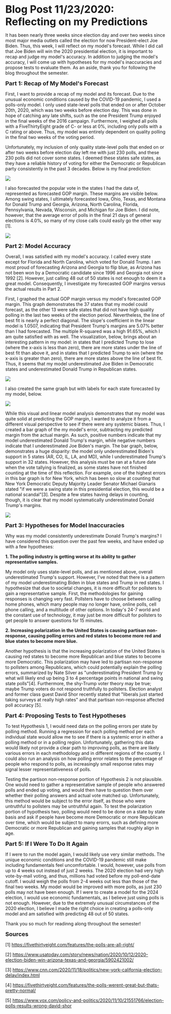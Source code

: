 <font size="6"><b>Blog Post 11/23/2020: Reflecting on my Predictions</b></font>

It has been nearly three weeks since election day and over two weeks since most major media outlets called the election for now President-elect Joe Biden.  Thus, this week, I will reflect on my model's forecast.  While I did call that Joe Biden will win the 2020 presidential election, it is important to recap and judge my model's accuracy.  In addition to judging the model's accuracy, I will come up with hypotheses for my model's inaccuracies and propose tests to evaluate them.  As an aside, thank you for following the blog throughout the semester.


<font size="4"><b>Part 1: Recap of My Model's Forecast</b></font>

First, I want to provide a recap of my model and its forecast.  Due to the unusual economic conditions caused by the COVID-19 pandemic, I used a polls-only model.  I only used state-level polls that ended on or after October 20th, 2020, which was two weeks before election day.  This was done in hope of catching any late shifts, such as the one President Trump enjoyed in the final weeks of the 2016 campaign. Furthermore, I weighed all polls with a FiveThirtyEight grade of C- or less at 0%, including only polls with a C rating or above.  Thus, my model was entirely dependent on quality polling in the final two weeks of the voting period. 

Unfortunately, my inclusion of only quality state-level polls that ended on or after two weeks before election day left me with just 230 polls, and these 230 polls did not cover some states.  I deemed these states safe states, as they have a reliable history of voting for either the Democratic or Republican party consistently in the past 3 decades.  Below is my final prediction:

![](/finalprediction.png)  

I also forecasted the popular vote in the states I had the data of, represented as forecasted GOP margin.  These margins are visible below.  Among swing states, I ultimately forecasted Iowa, Ohio, Texas, and Montana for Donald Trump and Georgia, Arizona, North Carolina, Florida, Pennsylvania, Nevada, Wisconsin, and Michigan for Joe Biden.  I did note, however, that the average error of polls in the final 21 days of general elections is 4.0%, so many of my close calls could easily go the other way [1].

![](/gopforecast.png)


<font size="4"><b> Part 2: Model Accuracy</b></font>

Overall, I was satisfied with my model's accuracy.  I called every state except for Florida and North Carolina, which voted for Donald Trump.  I am most proud of forecasting Arizona and Georgia to flip blue, as Arizona has not been won by a Democratic candidate since 1996 and Georgia not since 1992 [2].  However, just calling 48 out of 50 states is not enough to deem it a great model.  Consequently, I investigate my forecasted GOP margins versus the actual results in Part 2.

First, I graphed the actual GOP margin versus my model's forecasted GOP margin.  This graph demonstrates the 37 states that my model could forecast, as the other 13 were safe states that did not have high quality polling in the last two weeks of the election period.  Nevertheless, the line of best fit is nearly a perfect diagonal.  The slope's coefficient in the linear model is 1.0507, indicating that President Trump's margins are 5.07% better than I had forecasted.  The multiple R-squared was a high 91.65%, which I am quite satisfied with as well.  The visualization, below, brings about an interesting pattern in my model: in states that I predicted Trump to lose (where the x-axis is less than zero), there are more states under the line of best fit than above it, and in states that I predicted Trump to win (where the x-axis is greater than zero), there are more states above the line of best fit.  Thus, it seems that my model underestimated Joe Biden in Democratic states and underestimated Donald Trump in Republican states.  

![](/finalmargins.png) 

I also created the same graph but with labels for each state forecasted by my model, below.

![](/finalmarginpluslabel.png) 

While this visual and linear model analysis demonstrates that my model was quite solid at predicting the GOP margin, I wanted to analyze it from a different visual perspective to see if there were any systemic biases.  Thus, I created a bar graph of the my model's error, subtracting my predicted margin from the actual margin.  As such, positive numbers indicate that my model underestimated Donald Trump's margin, while negative numbers indicate that I underestimated Joe Biden's margin.  The bar graph, below, demonstrates a huge disparity: the model only underestimated Biden's support in 5 states (AR, CO, IL, LA, and MD), while I underestimated Trump's support in 32 states.  However, this analysis must be ran at a future date when the vote tallying is finalized, as some states have not finished counting at the time of this reflection.  For example, one of the highest errors in this bar graph is for New York, which has been so slow at counting that New York Democratic Deputy Majority Leader Senator Michael Gianaris stated "if we were a swing state in this presidential election, this would be a national scandal"[3].  Despite a few states having delays in counting, though, it is clear that my model systematically underestimated Donald Trump's margins.

![](/errorbystate.png) 

<font size="4"><b> Part 3: Hypotheses for Model Inaccuracies </b></font>

Why was my model consistently underestimate Donald Trump's margins? I have considered this question over the past few weeks, and have ended up with a few hypotheses:

<b> 1. The polling industry is getting worse at its ability to gather representative samples. </b>

My model only uses state-level polls, and as mentioned above, overall underestimated Trump's support.  However, I've noted that there is a pattern of my model underestimating Biden in blue states and Trump in red states.  I hypothesize that due to societal changes, it is more difficult for pollsters to gain a representative sample.  First, the methodologies for gaining responses is changing very fast.  Pollsters have to choose between calling home phones, which many people may no longer have, online polls, cell phone calling, and a multitude of other options.  In today's 24-7 world and the constant use of technology, it may just be more difficult for pollsters to get people to answer questions for 15 minutes.  


<b> 2. Increasing polarization in the United States is causing partisan non-response, causing polling errors and red states to become more red and blue states to become more blue. </b>


Another hypothesis is that the increasing polarization of the United States is causing red states to become more Republican and blue states to become more Democratic.  This polarization may have led to partisan non-response to pollsters among Republicans, which could potentially explain the polling errors, summarized by Nate Silver as "underestimating President Trump by what will likely end up being 3 to 4 percentage points in national and swing state polls"[4]. Furthermore, the shy-Trump voter theory may be true; maybe Trump voters do not respond truthfully to pollsters. Election analyst and former class guest David Shor recently stated that "liberals just started taking surveys at really high rates" and that partisan non-response affected poll accuracy [5].   



<font size="4"><b> Part 4: Proposing Tests to Test Hypotheses</b></font>

To test Hypothesis 1, I would need data on the polling errors per state by polling method.  Running a regression for each polling method per each individual state would allow me to see if there is a systemic error in either a polling method or in a polling region.  Unfortunately, gathering this data would likely not provide a clear path to improving polls, as there are likely various errors in each methodology and in different regions of the country.  I could also run an analysis on how polling error relates to the percentage of people who respond to polls, as increasingly small response rates may signal lesser representativeness of polls.

Testing the partison non-response portion of Hypothesis 2 is not plausible.  One would need to gather a representative sample of people who answered polls and ended up voting, and would then have to question them over whether their polling answers and actual vote matched up. Unfortunately, this method would be subject to the error itself, as those who were untruthful to pollsters may be untruthful again.  To test the polarization portion of hypothesis two, polling would need to be done on a state by state basis and ask if people have become more Democratic or more Republican over time, which would be subject to many erorrs, such as defining more Democratic or more Republican and gaining samples that roughly align in age.

<font size="4"><b> Part 5: If I Were To Do It Again</b></font>

If I were to run the model again, I would likely use very similar methods. The unique economic conditions and the COVID-19 pandemic still make including fundamentals feel uncomfortable.  I would, however, use polls from up to 4 weeks out instead of just 2 weeks.  The 2020 election had very high vote-by-mail voting, and thus, millions had voted before my poll-end-date cutoff.  I would weigh the polls from 2-4 weeks out less than those of the final two weeks. My model would be improved with more polls, as just 230 polls may not have been enough.  If I were to create a model for the 2024 election, I would use economic fundamentals, as I believe just using polls is not enough.  However, due to the extremely unusual circumstances of the 2020 election, I believe I made the right choice in creating a polls-only model and am satisfied with predicting 48 out of 50 states.

Thank you so much for readinng along throughout the semester!


<font size="4"><b>Sources</b></font>


[1] https://fivethirtyeight.com/features/the-polls-are-all-right/

[2] https://www.usatoday.com/story/news/nation/2020/10/12/2020-election-biden-win-arizona-texas-and-georgia/5902421002/

[3] https://www.cnn.com/2020/11/18/politics/new-york-california-election-delay/index.html

[4] https://fivethirtyeight.com/features/the-polls-werent-great-but-thats-pretty-normal/

[5] https://www.vox.com/policy-and-politics/2020/11/10/21551766/election-polls-results-wrong-david-shor
